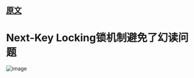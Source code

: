 ## [原文](https://www.cnblogs.com/zhoujinyi/p/3435982.html)

# Next-Key Locking锁机制避免了幻读问题



![image](https://user-images.githubusercontent.com/7867225/147749768-54fbaf16-beec-4991-953a-2823c8cca61b.png)
